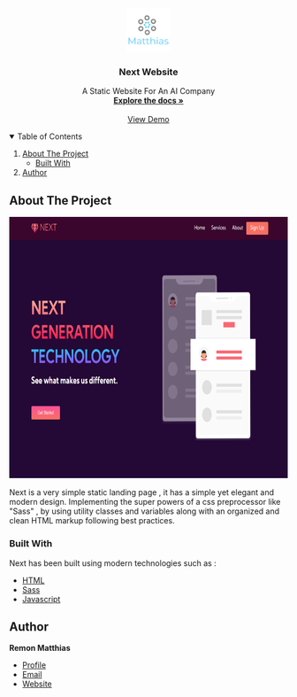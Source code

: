 <!-- PROJECT LOGO -->
<br />
<p align="center">
  <a href="https://github.com/othneildrew/Best-README-Template">
    <img src="dist/images/logo.png" alt="Logo" width="80" height="80">
  </a>

  <h3 align="center">Next Website </h3>

  <p align="center">
A Static Website For An AI Company   <br />
    <a href="https://github.com/RemonMatthias/Next-Static-Website"><strong>Explore the docs »</strong></a>
    <br />
    <br />
    <a href="https://next-static-website-d7a1d.web.app/">View Demo</a>

  </p>
</p>

<!-- TABLE OF CONTENTS -->
<details open="open">
  <summary>Table of Contents</summary>
  <ol>
    <li>
      <a href="#about-the-project">About The Project</a>
      <ul>
        <li><a href="#built-with">Built With</a></li>
      </ul>
    </li>
    <li><a href="#author">Author</a></li>
  </ol>
</details>

<!-- ABOUT THE PROJECT -->

## About The Project

<p>
    <img src="dist/images/Screenshot.png" width="850" height="472.266" />
</p>
Next is a very simple static landing page , it has a simple yet elegant and modern design. Implementing the super powers of a css preprocessor like "Sass" , by using utility classes and variables along with an organized and clean HTML markup following best practices.

### Built With

Next has been built using modern technologies such as :

- [HTML]()
- [Sass](https://sass-lang.com/)
- [Javascript](https://www.javascript.com/)

## Author

**Remon Matthias**

- [Profile](https://github.com/RemonMatthias)
- [Email](remonmatthias.business@gmail.com)
- [Website](https://remon-matthias.github.io/)
